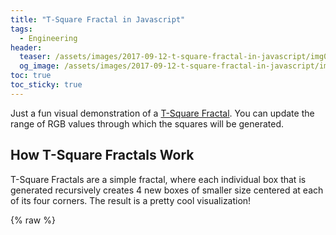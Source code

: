 ```yaml
---
title: "T-Square Fractal in Javascript"
tags:
  - Engineering
header:
  teaser: /assets/images/2017-09-12-t-square-fractal-in-javascript/img01.png
  og_image: /assets/images/2017-09-12-t-square-fractal-in-javascript/img01.png
toc: true
toc_sticky: true
---
```


Just a fun visual demonstration of a [T-Square Fractal](https://en.wikipedia.org/wiki/T-square_(fractal)). You can update the range of RGB values through which the squares will be generated.

## How T-Square Fractals Work

T-Square Fractals are a simple fractal, where each individual box that is generated recursively creates 4 new boxes of smaller size centered at each of its four corners. The result is a pretty cool visualization!

{% raw %}
<head>
    <title>T-Square Fractal</title>
    <style>

        canvas {
            background-color: white;
            margin-top: 20px;
            border: 1px solid black;
        }

        .controls {
            text-align: center;
            margin-bottom: 20px;
        }

        .color-slider {
            display: flex;
            justify-content: center;
            align-items: center;
            margin: 10px 0;
        }

        .slider-container {
            width: 300px;
            position: relative;
        }

        .slider {
            width: 100%;
        }

        .slider-label {
            width: 60px;
        }

        .range-label {
            margin-left: 10px;
            width: 100px;
        }
    </style>
</head>
<body>
    <div class="controls">
        <!-- Sliders for Red -->
        <div class="color-slider">
            <label class="slider-label">R:</label>
            <div class="slider-container">
                <input type="range" id="minR" class="slider" value="10" min="0" max="255">
                <input type="range" id="maxR" class="slider" value="20" min="0" max="255">
            </div>
            <span class="range-label" id="rangeR">10 - 20</span>
        </div>

        <!-- Sliders for Green -->
        <div class="color-slider">
            <label class="slider-label">G:</label>
            <div class="slider-container">
                <input type="range" id="minG" class="slider" value="30" min="0" max="255">
                <input type="range" id="maxG" class="slider" value="30" min="0" max="255">
            </div>
            <span class="range-label" id="rangeG">30 - 30</span>
        </div>

        <!-- Sliders for Blue -->
        <div class="color-slider">
            <label class="slider-label">B:</label>
            <div class="slider-container">
                <input type="range" id="minB" class="slider" value="50" min="0" max="255">
                <input type="range" id="maxB" class="slider" value="190" min="0" max="255">
            </div>
            <span class="range-label" id="rangeB">50 - 190</span>
        </div>

        <button id="updateColors">Update Colour Range</button>
    </div>

    <canvas id="fractalCanvas" width="400" height="390" style="display: block; margin: 0 auto;"></canvas>

    <script>
        const canvas = document.getElementById('fractalCanvas');
        const ctx = canvas.getContext('2d');
        const width = canvas.width;
        const height = canvas.height;
        const minSquareSize = 4;
        let squaresToDraw = [];
        let running = true;

        // Get slider elements and range labels
        const minR = document.getElementById('minR');
        const maxR = document.getElementById('maxR');
        const minG = document.getElementById('minG');
        const maxG = document.getElementById('maxG');
        const minB = document.getElementById('minB');
        const maxB = document.getElementById('maxB');

        const rangeR = document.getElementById('rangeR');
        const rangeG = document.getElementById('rangeG');
        const rangeB = document.getElementById('rangeB');

        // Ensure min slider can't exceed max and vice versa
        function updateSliderLimits(minSlider, maxSlider, rangeLabel) {
            if (parseInt(minSlider.value) > parseInt(maxSlider.value)) {
                maxSlider.value = minSlider.value;
            }
            if (parseInt(maxSlider.value) < parseInt(minSlider.value)) {
                minSlider.value = maxSlider.value;
            }
            rangeLabel.textContent = `${minSlider.value} - ${maxSlider.value}`;
        }

        // Add event listeners to handle slider changes
        minR.addEventListener('input', () => updateSliderLimits(minR, maxR, rangeR));
        maxR.addEventListener('input', () => updateSliderLimits(minR, maxR, rangeR));

        minG.addEventListener('input', () => updateSliderLimits(minG, maxG, rangeG));
        maxG.addEventListener('input', () => updateSliderLimits(minG, maxG, rangeG));

        minB.addEventListener('input', () => updateSliderLimits(minB, maxB, rangeB));
        maxB.addEventListener('input', () => updateSliderLimits(minB, maxB, rangeB));

        // Get the user input for RGB ranges
        function getRGBRange() {
            return {
                minR: parseInt(minR.value),
                maxR: parseInt(maxR.value),
                minG: parseInt(minG.value),
                maxG: parseInt(maxG.value),
                minB: parseInt(minB.value),
                maxB: parseInt(maxB.value),
            };
        }

        // Generate a random color within the specified range
        function getRandomColor(rgbRange) {
            const R = Math.floor(Math.random() * (rgbRange.maxR - rgbRange.minR + 1)) + rgbRange.minR;
            const G = Math.floor(Math.random() * (rgbRange.maxG - rgbRange.minG + 1)) + rgbRange.minG;
            const B = Math.floor(Math.random() * (rgbRange.maxB - rgbRange.minB + 1)) + rgbRange.minB;
            return `rgb(${R}, ${G}, ${B})`;
        }

        // Progressive draw queue
        function queueSquare(x, y, size) {
            if (size >= minSquareSize && running) {
                squaresToDraw.push({ x, y, size });

                const newSize = size / 2;
                queueSquare(x - newSize / 2, y - newSize / 2, newSize);
                queueSquare(x + size - newSize / 2, y - newSize / 2, newSize);
                queueSquare(x - newSize / 2, y + size - newSize / 2, newSize);
                queueSquare(x + size - newSize / 2, y + size - newSize / 2, newSize);
            }
        }

        // Draw each square progressively from the queue
        function drawNextSquare(rgbRange) {
            if (squaresToDraw.length > 0 && running) {
                const { x, y, size } = squaresToDraw.shift();
                ctx.fillStyle = getRandomColor(rgbRange);
                ctx.fillRect(x, y, size, size);

                requestAnimationFrame(() => drawNextSquare(rgbRange));
            } else if (running) {
                queueSquare(width / 2 - 100, height / 2 - 100, 200);  // Reset the fractal when finished
            }
        }

        // Start or reset the fractal drawing
        function startFractal() {
            ctx.clearRect(0, 0, width, height);

            const rgbRange = getRGBRange();
            squaresToDraw = [];
            queueSquare(width / 2 - 100, height / 2 - 100, 200);

            drawNextSquare(rgbRange);
        }

        // Handle the update button to reset with new colors
        document.getElementById('updateColors').addEventListener('click', () => {
            startFractal();  // Restart the fractal with updated color ranges
        });

        // Start the fractal initially
        startFractal();
    </script>
</body>
{% endraw %}

